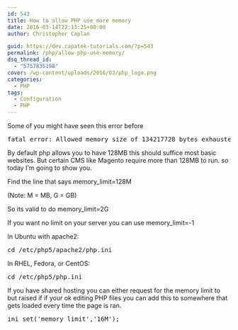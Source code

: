 ```yaml
---
id: 543
title: How to allow PHP use more memory
date: 2016-03-14T22:13:25+00:00
author: Christopher Caplan

guid: https://dev.capatek-tutorials.com/?p=543
permalink: /php/allow-php-use-memory/
dsq_thread_id:
  - "5757835198"
cover: /wp-content/uploads/2016/03/php_logo.png
categories:
  - PHP
tags:
  - Configuration
  - PHP
---
```

<p class="crayon-selected">Some of you might have seen this error before</p>

<pre class="crayon-selected">fatal error: Allowed memory size of 134217728 bytes exhausted (tried to allocate 54 bytes)</pre>
By default php allows you to have 128MB this should suffice most basic websites. But certain CMS like Magento require more than 128MB to run. so today I'm going to show you.

Find the line that says memory_limit=128M
<p class="crayon-selected">(Note: M = MB, G = GB)</p>
<p class="crayon-selected">So its valid to do memory_limit=2G</p>
<p class="crayon-selected">If you want no limit on your server you can use memory_limit=-1</p>
In Ubuntu with apache2:
<pre class="">cd /etc/php5/apache2/php.ini</pre>
<p class="crayon-selected">In RHEL, Fedora, or CentOS:</p>

<pre class="">cd /etc/php5/php.ini</pre>
<p class="crayon-selected">If you have shared hosting you can either request for the memory limit to but raised if if your ok editing PHP files you can add this to somewhere that gets loaded every time the page is ran.</p>

<pre class="lang:ini decode:true crayon-selected">ini_set('memory_limit','16M');</pre>
&nbsp;